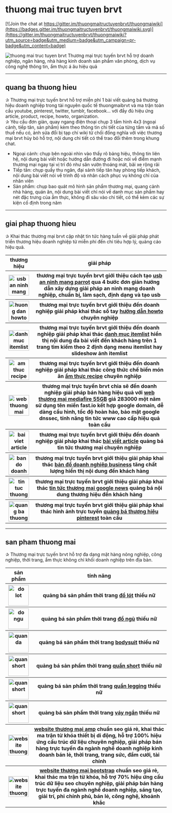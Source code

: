 # thuong mai truc tuyen brvt

[![Join the chat at https://gitter.im/thuongmaitructuyenbrvt/thuongmaiwiki](https://badges.gitter.im/thuongmaitructuyenbrvt/thuongmaiwiki.svg)](https://gitter.im/thuongmaitructuyenbrvt/thuongmaiwiki?utm_source=badge&utm_medium=badge&utm_campaign=pr-badge&utm_content=badge)

<img alt="thuong mai truc tuyen brvt" src="https://thuongmaitructuyenbrvt.imfast.io/anhthuongmai/bandothuongmaibrvt.jpg">
Thương mại trực tuyến brvt hỗ trợ doanh nghiệp, ngân hàng, nhà hàng kinh doanh sản phẩm văn phòng, dịch vụ công nghệ thông tin, ẩm thực á âu hiệu quả

<hr>

## quang ba thuong hieu
&#10032; Thương mại trực tuyến brvt hỗ trợ miễn phí 1 bài viết quảng bá thương hiệu doanh nghiệp trong tài nguyên quốc tế thuongmaibrvt và ma trận toàn cầu youtube, pinterest, twitter, tumblr, facebook... với đầy đủ hiệu ứng article, product, recipe, howto, organization.<br>
&#10032; Yêu cầu đơn giản, quay ngang điện thoại chụp 3 tấm hình 4x3 (ngoại cảnh, tiếp tân, sản phẩm) kèm theo thông tin chi tiết của từng tấm và mã số thuế nếu có, ảnh sửa đổi bị tạp chí wiki từ chối đồng nghĩa với việc thương mại brvt hủy bỏ hỗ trợ, nội dung chi tiết có thể trao đổi thêm trong khung chat.<br>
<ul>
<li>Ngoại cảnh: chụp bên ngoài nhìn vào thấy rõ bảng hiệu, thông tin liên hệ, nội dung bài viết hoặc hướng dẫn đường đi hoặc nói về điểm mạnh thương mại ngay tại vị trí đó như sân vườn thoáng mát, bãi xe rộng rãi</li>
<li>Tiếp tân: chụp quầy thu ngân, đại sảnh tiếp tân hay phòng tiếp khách, nội dung bài viết nói về trình độ và nhân cách phục vụ không chỉ của nhân viên</li>
<li>Sản phẩm: chụp bao quát mô hình sản phẩm thương mại, quang cảnh nhà hàng, quán ăn, nội dung bài viết chỉ nói về danh mục sản phẩm hay nét đặc trưng của ẩm thực, không đi sâu vào chi tiết, có thể kèm các sự kiện cố định trong năm</li>
</ul>

<hr>

## giai phap thuong hieu
&#10032; Khai thác thương mại brvt cập nhật tin tức hàng tuần về giải pháp phát triển thương hiệu doanh nghiệp từ miễn phí đến chi tiêu hợp lý, quảng cáo hiệu quả.
<table style="width:100%;">
<tr>
<th>thương hiệu</th>
<th>giải pháp</th>
</tr>
<tr>
<th><img alt="usb an ninh mang parrot" src="https://thuongmaitructuyenbrvt.imfast.io/anhthuongmai/anhtintucthuongmai/taousb.jpg" width="64px"></th>
<th>thương mại trực tuyến brvt giới thiệu cách tạo <a href="https://thuongmaitructuyenbrvt.github.io/tintucthuongmai/usb-an-ninh-mang-parrot.html" target="_blank" title="usb an ninh mạng parrot">usb an ninh mạng parrot</a> qua 4 bước đơn giản hướng dẫn xây dựng giải pháp an ninh mạng doanh nghiệp, chuẩn bị, làm sạch, định dạng và tạo usb</th>
</tr>
<tr>
<th><img alt="huong dan howto" src="https://thuongmaitructuyenbrvt.imfast.io/anhthuongmai/anhtintucthuongmai/howtostepanh.jpg" width="64px"></th>
<th>thương mại trực tuyến brvt giới thiệu đến doanh nghiệp giải pháp khai thác sổ tay <a href="https://www.thuongmaitructuyenbrvt.com/tintucthuongmai/danh-muc-thuong-mai-itemlist.html" target="_blank" title="hướng dẫn howto">hướng dẫn howto</a> chuyên nghiệp</th>
</tr>
<tr>
<th><img alt="danh muc itemlist" src="https://thuongmaitructuyenbrvt.imfast.io/anhthuongmai/anhtintucthuongmai/itemlist-hieuung.jpg" width="64px"></th>
<th>thương mại trực tuyến brvt giới thiệu đến doanh nghiệp giải pháp khai thác <a href="#" target="_blank" title="danh mục itemlist">danh mục itemlist</a> hiển thị nội dung đa bài viết đến khách hàng trên 1 trang tìm kiếm theo 2 định dạng menu itemlist hay slideshow ảnh itemlist</th>
</tr>
<tr>
<th><img alt="am thuc recipe" src="https://thuongmaitructuyenbrvt.imfast.io/anhthuongmai/anhtintucthuongmai/amthucrecipe.jpg" width="64px"></th>
<th>thương mại trực tuyến brvt giới thiệu đến doanh nghiệp giải pháp khai thác công thức chế biến món ăn <a href="#" target="_blank" title="ẩm thực recipe">ẩm thực recipe</a> chuyên nghiệp</th>
</tr>
<tr>
<th><img alt="web thuong mai 55GB" src="https://thuongmaitructuyenbrvt.imfast.io/anhthuongmai/anhtintucthuongmai/mediafirehosting.jpg" width="64px"></th>
<th>thương mại trực tuyến brvt chia sẽ đến doanh nghiệp giải pháp bán hàng hiệu quả với <a href="#" target="_blank" title="web thương mại 55GB">web thương mại mediafire 55GB</a> giá 283000 một năm sử dụng tên miền fast.io kết hợp google domain, dễ dàng cấu hình, tốc độ hoàn hảo, bảo mật google dnssec, tính năng tin tức www cao cấp hiệu quả toàn cầu</th>
</tr>
<tr>
<th><img alt="bai viet article" src="https://thuongmaitructuyenbrvt.imfast.io/anhthuongmai/anhtintucthuongmai/articlestoriesreview.jpg" width="64px"></th>
<th>thương mại trực tuyến brvt giới thiệu đến doanh nghiệp giải pháp khai thác <a href="#" target="_blank" title="bài viết article">bài viết article</a> quảng bá tin tức thương mại chuyên nghiệp</th>
</tr>
<tr>
<th><img alt="ban do doanh nghiep business" src="https://thuongmaitructuyenbrvt.imfast.io/anhthuongmai/anhtintucthuongmai/googlebusinessvideo.jpg" width="64px"></th>
<th>thương mại trực tuyến brvt giới thiệu giải pháp khai thác <a href="#" target="_blank" title="bản đồ doanh nghiệp business">bản đồ doanh nghiệp business</a> tăng chất lượng hiển thị nội dung đến khách hàng</th>
</tr>
<tr>
<th><img alt="tin tuc thuong mai google news" src="https://thuongmaitructuyenbrvt.imfast.io/anhthuongmai/anhtintucthuongmai/googlepublishnews.jpg" width="64px"></th>
<th>thương mại trực tuyến brvt giới thiệu giải pháp khai thác <a href="#" target="_blank" title="tin tức thương mại google news">tin tức thương mại google news</a> quảng bá nội dung thương hiệu đến khách hàng</th>
</tr>
<tr>
<th><img alt="quang ba thuong hieu pinterest" src="https://thuongmaitructuyenbrvt.imfast.io/anhthuongmai/anhtintucthuongmai/thuongmaipinterest.jpg" width="64px"></th>
<th>thương mại trực tuyến brvt giới thiệu giải pháp khai thác hình ảnh trực tuyến <a href="#" target="_blank" title="quảng bá thương hiệu pinterest">quảng bá thương hiệu pinterest</a> toàn cầu</th>
</tr>
</table>

<hr>

## san pham thuong mai
&#10032; Thương mại trực tuyến brvt hỗ trợ đa dạng mặt hàng nông nghiệp, công nghiệp, thời trang, ẩm thực không chỉ khối doanh nghiệp trên địa bàn.
<table style="width:100%;">
<tr>
<th>sản phẩm</th>
<th>tính năng</th>
</tr>
<tr>
<th><img alt="do lot" src="https://thuongmaitructuyenbrvt.imfast.io/anhthuongmai/anhtintucthuongmai/dolot.jpg" width="64px"></th>
<th>quảng bá sản phẩm thời trang <a href="https://www.pinterest.com/itvtbadboy/do-lot-underwear/" target="_blank" title="đồ lót">đồ lót</a> thiếu nữ</th>
</tr>
<tr>
<th><img alt="do ngu" src="https://thuongmaitructuyenbrvt.imfast.io/anhthuongmai/anhtintucthuongmai/dongu.jpg" width="64px"></th>
<th>quảng bá sản phẩm thời trang <a href="https://www.pinterest.com/itvtbadboy/do-ngu-sleepwear/" target="_blank" title="đồ ngủ">đồ ngủ</a> thiếu nữ</th>
</tr>
<tr>
<th><img alt="quan da" src="https://thuongmaitructuyenbrvt.imfast.io/anhthuongmai/anhtintucthuongmai/quanda.jpg" width="64px"></th>
<th>quảng bá sản phẩm thời trang <a href="https://www.pinterest.com/itvtbadboy/ao-lien-quan-bodysuit/" target="_blank" title="bodysuit">bodysuit</a> thiếu nữ</th>
</tr>
<tr>
<th><img alt="quan short" src="https://thuongmaitructuyenbrvt.imfast.io/anhthuongmai/anhtintucthuongmai/shortjeans.jpg" width="64px"></th>
<th>quảng bá sản phẩm thời trang <a href="https://www.pinterest.com/itvtbadboy/quan-short-shorts/" target="_blank" title="quần short">quần short</a> thiếu nữ</th>
</tr>
<tr>
<th><img alt="quan short" src="https://thuongmaitructuyenbrvt.imfast.io/anhthuongmai/anhtintucthuongmai/legging.jpg" width="64px"></th>
<th>quảng bá sản phẩm thời trang <a href="https://www.pinterest.com/itvtbadboy/legging-footless-tights/" target="_blank" title="quần legging">quần legging</a> thiếu nữ</th>
</tr>
<tr>
<th><img alt="quan short" src="https://thuongmaitructuyenbrvt.imfast.io/anhthuongmai/anhtintucthuongmai/vayngan.jpg" width="64px"></th>
<th>quảng bá sản phẩm thời trang <a href="https://www.pinterest.com/itvtbadboy/vay-ngan-short-skirt/" target="_blank" title="váy ngắn">váy ngắn</a> thiếu nữ</th>
</tr>
<tr>
<th><img alt="website thuong mai amp" src="https://thuongmaitructuyenbrvt.imfast.io/anhthuongmai/anhsanpham/mobiledamcuoi.jpg" width="64px"></th>
<th><a href="https://thuongmaitructuyenbrvt.github.io/sanphamthuongmai/thuong-mai-amp-di-dong.html" target="_blank" title="website thương mại amp">website thương mại amp</a> chuẩn seo giá rẻ, khai thác ma trận từ khóa thiết bị di động, hỗ trợ 100% hiệu ứng cấu trúc dữ liệu chuyên nghiệp, giải pháp bán hàng trực tuyến đa ngành nghề doanh nghiệp kinh doanh bán lẻ, thời trang, trang sức, đầm cưới, tài chính</th>
</tr>
<tr>
<th><img alt="website thuong mai bootstrap" src="https://thuongmaitructuyenbrvt.imfast.io/anhthuongmai/anhsanpham/entertainmentnecromancers.jpg" width="64px"></th>
<th><a href="https://thuongmaitructuyenbrvt.github.io/sanphamthuongmai/bootstrap-khoi-nghiep-thuong-mai.html" target="_blank" title="website thương mại bootstrap">website thương mại bootstrap</a> chuẩn seo giá rẻ, khai thác ma trận từ khóa, hỗ trợ 70% hiệu ứng cấu trúc dữ liệu seo chuyên nghiệp, giải pháp bán hàng trực tuyến đa ngành nghề doanh nghiệp, sáng tạo, giải trí, phi chính phủ, bán lẻ, công nghệ, khoảnh khắc</th>
</tr>
</table>
